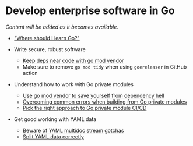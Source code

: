 # Develop enterprise software in Go

*Content will be added as it becomes available.*

* ["Where should I learn Go?"](https://youtu.be/zRxa224BG80)



* Write secure, robust software
    * [Keep deps near code with go mod vendor](https://youtu.be/oLr8GYsOBsQ)
    * Make sure to remove `go mod tidy` when using `goereleaser` in GitHub action

* Understand how to work with Go private modules
    * [Use go mod vendor to save yourself from dependency hell](https://youtu.be/nInBqtpA0-A)
    * [Overcoming common errors when building from Go private modules](https://youtu.be/mRvIMZUiZFc)
    * [Pick the right approach to Go private module CI/CD](https://youtu.be/tzCUsRIb8kc)
* Get good working with YAML data
    * [Beware of YAML multidoc stream gotchas](https://youtu.be/88wfCtNNaa8)
    * [Split YAML data correctly](https://youtu.be/EPfWHm08BLA)

